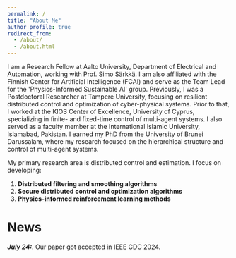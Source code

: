 ```yaml
---
permalink: /
title: "About Me"
author_profile: true
redirect_from: 
  - /about/
  - /about.html
---
```


I am a Research Fellow at Aalto University, Department of Electrical and Automation, working with Prof. Simo Särkkä. I am also affiliated with the Finnish Center for Artificial Intelligence (FCAI) and serve as the Team Lead for the 'Physics-Informed Sustainable AI' group. Previously, I was a Postdoctoral Researcher at Tampere University, focusing on resilient distributed control and optimization of cyber-physical systems. Prior to that, I worked at the KIOS Center of Excellence, University of Cyprus, specializing in finite- and fixed-time control of multi-agent systems. I also served as a faculty member at the International Islamic University, Islamabad, Pakistan. I earned my PhD from the University of Brunei Darussalam, where my research focused on the hierarchical structure and control of multi-agent systems.

My primary research area is distributed control and estimation. I focus on developing:
1. **Distributed filtering and smoothing algorithms**
2. **Secure distributed control and optimization algorithms**
3. **Physics-informed reinforcement learning methods**

News
======
**_July 24:_**. Our paper got accepted in IEEE CDC 2024.
